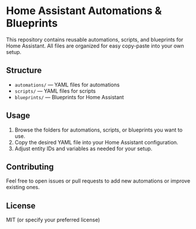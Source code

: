 # Home Assistant Automations & Blueprints

This repository contains reusable automations, scripts, and blueprints for Home Assistant. All files are organized for easy copy-paste into your own setup.

## Structure
- `automations/` — YAML files for automations
- `scripts/` — YAML files for scripts
- `blueprints/` — Blueprints for Home Assistant

## Usage
1. Browse the folders for automations, scripts, or blueprints you want to use.
2. Copy the desired YAML file into your Home Assistant configuration.
3. Adjust entity IDs and variables as needed for your setup.

## Contributing
Feel free to open issues or pull requests to add new automations or improve existing ones.

## License
MIT (or specify your preferred license)
